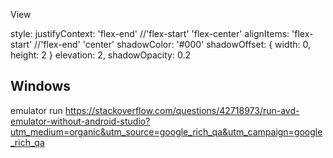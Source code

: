 View

style:
justifyContext: 'flex-end' //'flex-start' 'flex-center'
alignItems: 'flex-start' //'flex-end' 'center'
shadowColor: '#000'
shadowOffset: { width: 0, height: 2 }
elevation: 2,
shadowOpacity: 0.2


## Windows
emulator run
https://stackoverflow.com/questions/42718973/run-avd-emulator-without-android-studio?utm_medium=organic&utm_source=google_rich_qa&utm_campaign=google_rich_qa
